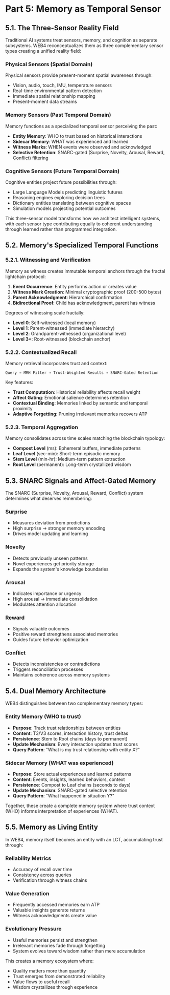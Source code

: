 # Part 5: Memory as Temporal Sensor

## 5.1. The Three-Sensor Reality Field

Traditional AI systems treat sensors, memory, and cognition as separate subsystems. WEB4 reconceptualizes them as three complementary sensor types creating a unified reality field:

### Physical Sensors (Spatial Domain)
Physical sensors provide present-moment spatial awareness through:
- Vision, audio, touch, IMU, temperature sensors
- Real-time environmental pattern detection
- Immediate spatial relationship mapping
- Present-moment data streams

### Memory Sensors (Past Temporal Domain)
Memory functions as a specialized temporal sensor perceiving the past:
- **Entity Memory**: WHO to trust based on historical interactions
- **Sidecar Memory**: WHAT was experienced and learned
- **Witness Marks**: WHEN events were observed and acknowledged
- **Selective Retention**: SNARC-gated (Surprise, Novelty, Arousal, Reward, Conflict) filtering

### Cognitive Sensors (Future Temporal Domain)
Cognitive entities project future possibilities through:
- Large Language Models predicting linguistic futures
- Reasoning engines exploring decision trees
- Dictionary entities translating between cognitive spaces
- Simulation models projecting potential outcomes

This three-sensor model transforms how we architect intelligent systems, with each sensor type contributing equally to coherent understanding through learned rather than programmed integration.

## 5.2. Memory's Specialized Temporal Functions

### 5.2.1. Witnessing and Verification

Memory as witness creates immutable temporal anchors through the fractal lightchain protocol:

1. **Event Occurrence**: Entity performs action or creates value
2. **Witness Mark Creation**: Minimal cryptographic proof (200-500 bytes)
3. **Parent Acknowledgment**: Hierarchical confirmation
4. **Bidirectional Proof**: Child has acknowledgment, parent has witness

Degrees of witnessing scale fractally:
- **Level 0**: Self-witnessed (local memory)
- **Level 1**: Parent-witnessed (immediate hierarchy)
- **Level 2**: Grandparent-witnessed (organizational level)
- **Level 3+**: Root-witnessed (blockchain anchor)

### 5.2.2. Contextualized Recall

Memory retrieval incorporates trust and context:
```
Query → MRH Filter → Trust-Weighted Results → SNARC-Gated Retention
```

Key features:
- **Trust Computation**: Historical reliability affects recall weight
- **Affect Gating**: Emotional salience determines retention
- **Contextual Binding**: Memories linked by semantic and temporal proximity
- **Adaptive Forgetting**: Pruning irrelevant memories recovers ATP

### 5.2.3. Temporal Aggregation

Memory consolidates across time scales matching the blockchain typology:
- **Compost Level** (ms): Ephemeral buffers, immediate patterns
- **Leaf Level** (sec-min): Short-term episodic memory
- **Stem Level** (min-hr): Medium-term pattern extraction
- **Root Level** (permanent): Long-term crystallized wisdom

## 5.3. SNARC Signals and Affect-Gated Memory

The SNARC (Surprise, Novelty, Arousal, Reward, Conflict) system determines what deserves remembering:

### Surprise
- Measures deviation from predictions
- High surprise → stronger memory encoding
- Drives model updating and learning

### Novelty
- Detects previously unseen patterns
- Novel experiences get priority storage
- Expands the system's knowledge boundaries

### Arousal
- Indicates importance or urgency
- High arousal → immediate consolidation
- Modulates attention allocation

### Reward
- Signals valuable outcomes
- Positive reward strengthens associated memories
- Guides future behavior optimization

### Conflict
- Detects inconsistencies or contradictions
- Triggers reconciliation processes
- Maintains coherence across memory systems

## 5.4. Dual Memory Architecture

WEB4 distinguishes between two complementary memory types:

### Entity Memory (WHO to trust)
- **Purpose**: Track trust relationships between entities
- **Content**: T3/V3 scores, interaction history, trust deltas
- **Persistence**: Stem to Root chains (days to permanent)
- **Update Mechanism**: Every interaction updates trust scores
- **Query Pattern**: "What is my trust relationship with entity X?"

### Sidecar Memory (WHAT was experienced)
- **Purpose**: Store actual experiences and learned patterns
- **Content**: Events, insights, learned behaviors, context
- **Persistence**: Compost to Leaf chains (seconds to days)
- **Update Mechanism**: SNARC-gated selective retention
- **Query Pattern**: "What happened in situation Y?"

Together, these create a complete memory system where trust context (WHO) informs interpretation of experiences (WHAT).

## 5.5. Memory as Living Entity

In WEB4, memory itself becomes an entity with an LCT, accumulating trust through:

### Reliability Metrics
- Accuracy of recall over time
- Consistency across queries
- Verification through witness chains

### Value Generation
- Frequently accessed memories earn ATP
- Valuable insights generate returns
- Witness acknowledgments create value

### Evolutionary Pressure
- Useful memories persist and strengthen
- Irrelevant memories fade through forgetting
- System evolves toward wisdom rather than mere accumulation

This creates a memory ecosystem where:
- Quality matters more than quantity
- Trust emerges from demonstrated reliability
- Value flows to useful recall
- Wisdom crystallizes through experience